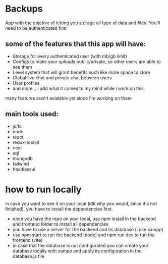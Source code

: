 # Backups

App with the objetive of letting you storage all type of data and files. You'll need to be authenticated first

## some of the features that this app will have:

* Storage for every authenticated user (with mb/gb limit)
* Configs to make your uploads public/private, so other users are able to see them
* Level system that will grant benefits such like more space to store
* Global live chat and private chat between users
* User profiles
* and more... i add what it comes to my mind while i work on this

many features aren't avialable yet since i'm working on them

## main tools used:
* js/ts
* node
* react
* redux-toolkit
* next
* sql
* mongodb
* tailwind
* headlessui

# how to run locally
in case you want to see it on your local (idk why you would, since it's not finished), you have to install the dependencies first.

* once you have the repo on your local, use npm install in the backend and frontend folder to install all dependencies
* you have to use a server for the backend and its database (i use xampp)
* use npm start to run the backend (node) and npm run dev to run the frontend (vite)
* in case that the database is not configurated you can create your database locally with xampp and apply its configuration in the database.js file
